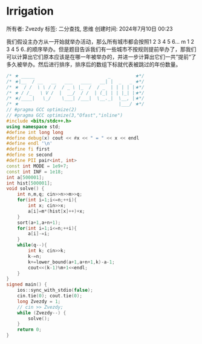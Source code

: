 # Irrigation

所有者: Zvezdy
标签: 二分查找, 思维
创建时间: 2024年7月10日 00:23

我们假设主办方从一开始就举办活动，那么所有城市都会按照1 2 3 4 5 6… m 1 2 3 4 5 6..的顺序举办。但是题目告诉我们有一些城市不按规则提前举办了，那我们可以计算出它们原本应该是在哪一年被举办的，并进一步计算出它们一共”提前“了多久被举办。然后进行排序，排序后的数组下标就代表被跳过的年份数量。

```cpp
/* ★ _____                           _         ★*/
/* ★|__  / __   __   ___   ____   __| |  _   _ ★*/
/* ★  / /  \ \ / /  / _ \ |_  /  / _  | | | | |★*/
/* ★ / /_   \ V /  |  __/  / /  | (_| | | |_| |★*/
/* ★/____|   \_/    \___| /___|  \__._|  \__, |★*/
/* ★                                     |___/ ★*/
// #pragma GCC optimize(2)
// #pragma GCC optimize(3,"Ofast","inline")
#include <bits/stdc++.h>
using namespace std;
#define int long long
#define debug(x) cout << #x << " = " << x << endl
#define endl '\n'
#define fi first
#define se second
#define PII pair<int, int>
const int MODE = 1e9+7;
const int INF = 1e18;
int a[500001];
int hist[500001];
void solve() {
    int n,m,q; cin>>n>>m>>q;
    for(int i=1;i<=n;++i){
        int x; cin>>x;
        a[i]=m*(hist[x]++)+x;
    }
    sort(a+1,a+n+1);
    for(int i=1;i<=n;++i){
        a[i]-=i;
    }
    while(q--){
        int k; cin>>k;
        k-=n;
        k+=lower_bound(a+1,a+n+1,k)-a-1;
        cout<<(k-1)%m+1<<endl;
    }
}
signed main() {
    ios::sync_with_stdio(false);
    cin.tie(0); cout.tie(0);
    long Zvezdy = 1;
    // cin >> Zvezdy;
    while (Zvezdy--) {
        solve();
    }
    return 0;
}

```

